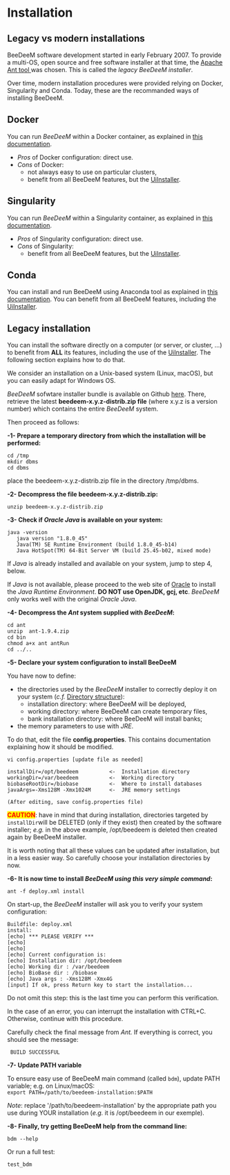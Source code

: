 # Installation

## Legacy vs modern installations

BeeDeeM software development started in early February 2007. To provide a multi-OS, open source and free software installer at that time, the [Apache Ant tool ](https://ant.apache.org/)was chosen. This is called the _legacy BeeDeeM installer_.&#x20;

Over time, modern installation procedures were provided relying on Docker, Singularity and Conda. Today, these are the recommanded ways of installing BeeDeeM.

## Docker

You can run _BeeDeeM_ within a Docker container, as explained in [this documentation](https://github.com/pgdurand/BeeDeeM/tree/master/docker).&#x20;

* _Pros_ of Docker configuration: direct use.&#x20;
* _Cons_ of Docker:&#x20;
  * not always easy to use on particular clusters,&#x20;
  * benefit from all BeeDeeM features, but the [UiInstaller](../getting-started-1/).&#x20;

## Singularity

You can run _BeeDeeM_ within a Singularity container, as explained in [this documentation](https://github.com/pgdurand/BeeDeeM/tree/master/singularity).&#x20;

* _Pros_ of Singularity configuration: direct use.&#x20;
* _Cons_ of Singularity:&#x20;
  * benefit from all BeeDeeM features, but the [UiInstaller](../getting-started-1/).&#x20;

## Conda

You can install and run BeeDeeM using Anaconda tool as explained in [this documentation](https://anaconda.org/SeBiMER/beedeem). You can benefit from all BeeDeeM features, including the [UiInstaller](../getting-started-1/).&#x20;

## Legacy installation

You can install the software directly on a computer (or server, or cluster, ...) to benefit from **ALL** its features, including the use of the [UiInstaller](../getting-started-1/). The following section explains how to do that.

We consider an installation on a Unix-based system (Linux, macOS), but you can easily adapt for Windows OS.

_BeeDeeM_ sofwtare installer bundle is available on Github [here](https://github.com/pgdurand/BeeDeeM/releases). There, retrieve the latest  **beedeem-x.y.z-distrib.zip file** (where x.y.z is a version number) which contains the entire _BeeDeeM_ system.

Then proceed as follows:

**-1- Prepare a temporary directory from which the installation will be performed:**

```
cd /tmp
mkdir dbms
cd dbms
```

place the beedeem-x.y.z-distrib.zip file in the directory /tmp/dbms.

**-2- Decompress the file beedeem-x.y.z-distrib.zip:**

```
unzip beedeem-x.y.z-distrib.zip
```

**-3- Check if **_**Oracle Java**_** is available on your system:**

```
java -version
   java version "1.8.0_45"
   Java(TM) SE Runtime Environment (build 1.8.0_45-b14)
   Java HotSpot(TM) 64-Bit Server VM (build 25.45-b02, mixed mode)
```

If _Java_ is already installed and available on your system, jump to step 4, below.

If _Java_ is not available, please proceed to the web site of [Oracle](http://www.oracle.com/technetwork/java/javase/downloads/jre8-downloads-2133155.html) to install the _Java Runtime Environment_. **DO NOT use OpenJDK, gcj, etc**. _BeeDeeM_ only works well with the original _Oracle Java_.

**-4- Decompress the **_**Ant**_** system supplied with **_**BeeDeeM**_**:**

```
cd ant
unzip  ant-1.9.4.zip
cd bin
chmod a+x ant antRun
cd ../..
```

**-5- Declare your system configuration to install BeeDeeM**

You have now to define:

* the directories used by the _BeeDeeM_ installer to correctly deploy it on your system (_c.f._ [Directory structure](directory\_structure.md)):&#x20;
  * installation directory: where BeeDeeM will be deployed,&#x20;
  * working directory: where BeeDeeM can create temporary files,
  * bank installation directory: where BeeDeeM will install banks;
* the memory parameters to use with _JRE_.

To do that, edit the file **config.properties**. This contains documentation explaining how it should be modified.

```
vi config.properties [update file as needed]

installDir=/opt/beedeem          <-  Installation directory
workingDir=/var/beedeem          <-  Working directory
biobaseRootDir=/biobase          <-  Where to install databases
javaArgs=-Xms128M -Xmx1024M      <-  JRE memory settings

(After editing, save config.properties file)
```

<mark style="color:red;">**CAUTION**</mark>: have in mind that during installation, directories targeted by `installDir`will be DELETED (only if they exist) then created by the software installer; _e.g._ in the above example, /opt/beedeem is deleted then created again by BeeDeeM installer.

It is worth noting that all these values can be updated after installation, but in a less easier way. So carefully choose your installation directories by now.

**-6- It is now time to install **_**BeeDeeM using this very simple command**_**:**

```
ant -f deploy.xml install
```

On start-up, the _BeeDeeM_ installer will ask you to verify your system configuration:

`Buildfile: deploy.xml`\
`install:` \
&#x20;   `[echo] *** PLEASE VERIFY ***` \
&#x20;   `[echo]` \
&#x20;   `[echo]` \
&#x20;   `[echo] Current configuration is:` \
&#x20;   `[echo] Installation dir: /opt/beedeem` \
&#x20;   `[echo] Working dir : /var/beedeem` \
&#x20;   `[echo] BioBase dir : /biobase` \
&#x20;   `[echo] Java args : -Xms128M -Xmx4G` \
&#x20;   `[input] If ok, press Return key to start the installation...`

Do not omit this step: this is the last time you can perform this verification.&#x20;

In the case of an error, you can interrupt the installation with CTRL+C. Otherwise, continue with this procedure.

Carefully check the final message from _Ant._ If everything is correct, you should see the message:

```
 BUILD SUCCESSFUL
```

**-7- Update PATH variable**

To ensure easy use of BeeDeeM main command (called `bdm`), update PATH variable; e.g. on Linux/macOS:\
`export PATH=/path/to/beedeem-installation:$PATH`

_Note_: replace '/path/to/beedeem-installation' by the appropriate path you use during YOUR installation (_e.g._ it is /opt/beedeem in our exemple).&#x20;

**-8- Finally, try getting BeeDeeM help from the command line:**

`bdm --help`

Or run a full test:

`test_bdm`

